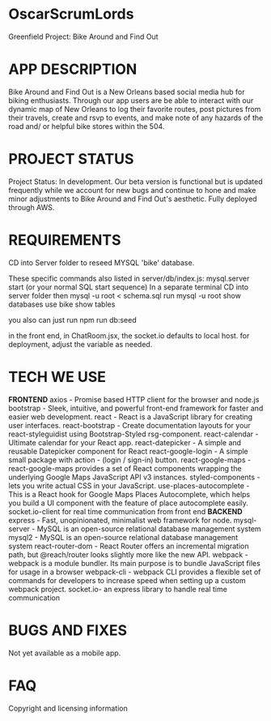 # OscarScrumLords
Greenfield Project: Bike Around and Find Out
# APP DESCRIPTION
Bike Around and Find Out is a New Orleans based social media hub for biking enthusiasts. Through our app users are be able to interact with our dynamic map of New Orleans to log their favorite routes, post pictures from their travels, create and rsvp to events, and make note of any hazards of the road and/ or helpful bike stores within the 504.
# PROJECT STATUS
Project Status: In development. Our beta version is functional but is updated frequently while we account for new bugs and continue to hone and make minor adjustments to Bike Around and Find Out's aesthetic. Fully deployed through AWS.
# REQUIREMENTS
CD into Server folder to reseed MYSQL 'bike' database.

These specific commands also listed in  server/db/index.js:
  mysql.server start (or your normal SQL start sequence)
  In a separate terminal CD into server folder
  then mysql -u root < schema.sql
  run mysql -u root
  show databases
  use bike
  show tables

  you also can just run npm run db:seed

  in the front end, in ChatRoom.jsx, the socket.io defaults to local host.  for deployment, adjust the variable as needed.  
# TECH WE USE
**FRONTEND**
    axios - Promise based HTTP client for the browser and node.js
    bootstrap - Sleek, intuitive, and powerful front-end framework for faster and easier web development.
    react - React is a JavaScript library for creating user interfaces.
    react-bootstrap - Create documentation layouts for your react-styleguidist using Bootstrap-Styled rsg-component.
    react-calendar - Ultimate calendar for your React app.
    react-datepicker - A simple and reusable Datepicker component for React
    react-google-login - A simple small package with action - (login / sign-in) button.
    react-google-maps - react-google-maps provides a set of React components wrapping the underlying Google Maps JavaScript API v3 instances.
    styled-components - lets you write actual CSS in your JavaScript.
    use-places-autocomplete - This is a React hook for Google Maps Places Autocomplete, which helps you build a UI component with the feature of place autocomplete easily.
    socket.io-client for real time communication from front end
**BACKEND**
    express - Fast, unopinionated, minimalist web framework for node.
    mysql-server - MySQL is an open-source relational database management system
    mysql2 - MySQL is an open-source relational database management system
    react-router-dom - React Router offers an incremental migration path, but @reach/router looks slightly more like the new API.
    webpack - webpack is a module bundler. Its main purpose is to bundle JavaScript files for usage in a browser
    webpack-cli - webpack CLI provides a flexible set of commands for developers to increase speed when setting up a custom webpack project.
    socket.io- an express library to handle real time communication
# BUGS AND FIXES
Not yet available as a mobile app.
# FAQ
Copyright and licensing information